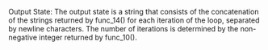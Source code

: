 Output State: The output state is a string that consists of the concatenation of the strings returned by func_14() for each iteration of the loop, separated by newline characters. The number of iterations is determined by the non-negative integer returned by func_10().